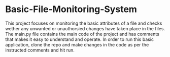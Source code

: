 # Basic-File-Monitoring-System
This project focuses on monitoring the basic attributes of a file and checks wether any unwanted or unauthorsied changes have taken place in the files.
The main.py file contains the main code of the project and has comments that makes it easy to understand and operate. In order to run this basic application, clone the repo and make changes in the code as per the instructed comments and hit run.
